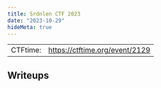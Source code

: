 ```yaml
---
title: Srdnlen CTF 2023
date: "2023-10-29"
hideMeta: true
---
```


|          |                                  |
| -------- | -------------------------------- |
| CTFtime: | <https://ctftime.org/event/2129> |

## Writeups
